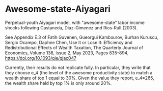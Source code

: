 # Awesome-state-Aiyagari

Perpetual-youth Aiyagari model, with "awesome-state" labor income shocks following Castaneda, Diaz-Gimenez and Rios-Rull (2003). 

See Appendix E.3 of Fatih Guvenen, Gueorgui Kambourov, Burhan Kuruscu, Sergio Ocampo, Daphne Chen, Use It or Lose It: Efficiency and Redistributional Effects of Wealth Taxation, The Quarterly Journal of Economics, Volume 138, Issue 2, May 2023, Pages 835–894, https://doi.org/10.1093/qje/qjac047 

Currently, their results do not replicate fully. In particular, they write that they choose e_4 (the level of the awesome productivity state) to match a wealth share of top 1 equal to 30%. Given the value they report, e_4=265, the wealth share held by top 1% is only around 20%.
